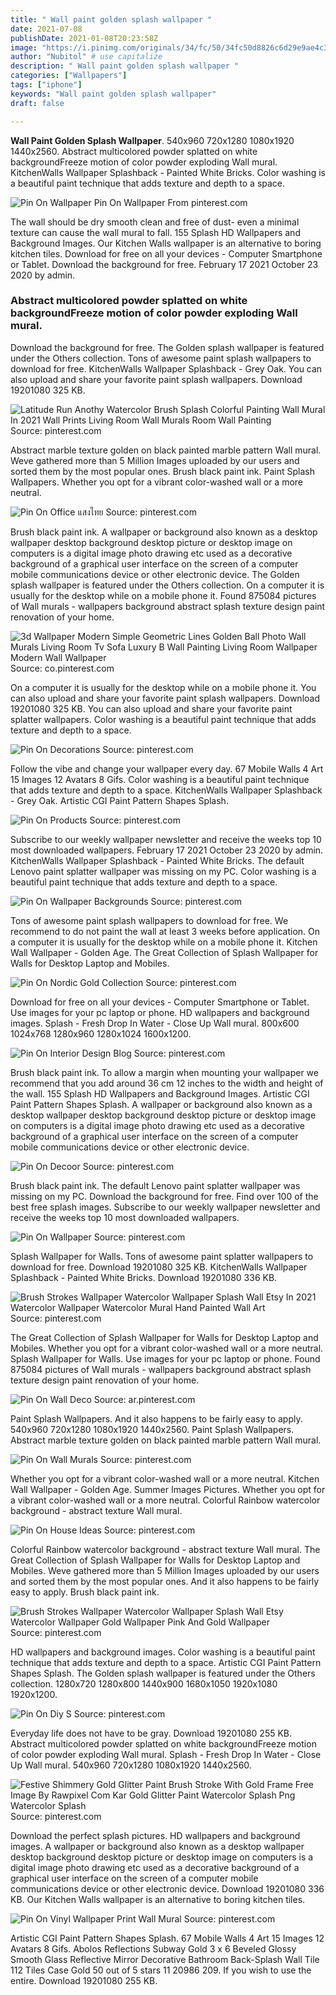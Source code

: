 ```yaml
---
title: " Wall paint golden splash wallpaper "
date: 2021-07-08
publishDate: 2021-01-08T20:23:58Z
image: "https://i.pinimg.com/originals/34/fc/50/34fc50d8826c6d29e9ae4c3693f29d26.jpg"
author: "Nubitol" # use capitalize
description: " Wall paint golden splash wallpaper "
categories: ["Wallpapers"]
tags: ["iphone"]
keywords: "Wall paint golden splash wallpaper"
draft: false

---
```



**Wall Paint Golden Splash Wallpaper**. 540x960 720x1280 1080x1920 1440x2560. Abstract multicolored powder splatted on white backgroundFreeze motion of color powder exploding Wall mural. KitchenWalls Wallpaper Splashback - Painted White Bricks. Color washing is a beautiful paint technique that adds texture and depth to a space.

![Pin On Wallpaper](https://i.pinimg.com/originals/94/cc/01/94cc016bfea3ee749751406d022feb9b.jpg "Pin On Wallpaper")
Pin On Wallpaper From pinterest.com


The wall should be dry smooth clean and free of dust- even a minimal texture can cause the wall mural to fall. 155 Splash HD Wallpapers and Background Images. Our Kitchen Walls wallpaper is an alternative to boring kitchen tiles. Download for free on all your devices - Computer Smartphone or Tablet. Download the background for free. February 17 2021 October 23 2020 by admin.

### Abstract multicolored powder splatted on white backgroundFreeze motion of color powder exploding Wall mural.

Download the background for free. The Golden splash wallpaper is featured under the Others collection. Tons of awesome paint splash wallpapers to download for free. KitchenWalls Wallpaper Splashback - Grey Oak. You can also upload and share your favorite paint splash wallpapers. Download 19201080 325 KB.


![Latitude Run Anothy Watercolor Brush Splash Colorful Painting Wall Mural In 2021 Wall Prints Living Room Wall Murals Room Wall Painting](https://i.pinimg.com/474x/c2/8d/de/c28dde65ff6051d316dddda11d355d3f.jpg "Latitude Run Anothy Watercolor Brush Splash Colorful Painting Wall Mural In 2021 Wall Prints Living Room Wall Murals Room Wall Painting")
Source: pinterest.com

Abstract marble texture golden on black painted marble pattern Wall mural. Weve gathered more than 5 Million Images uploaded by our users and sorted them by the most popular ones. Brush black paint ink. Paint Splash Wallpapers. Whether you opt for a vibrant color-washed wall or a more neutral.

![Pin On Office แสงไทย](https://i.pinimg.com/736x/18/88/df/1888df470cb43127e9a9969c376d59d0.jpg "Pin On Office แสงไทย")
Source: pinterest.com

Brush black paint ink. A wallpaper or background also known as a desktop wallpaper desktop background desktop picture or desktop image on computers is a digital image photo drawing etc used as a decorative background of a graphical user interface on the screen of a computer mobile communications device or other electronic device. The Golden splash wallpaper is featured under the Others collection. On a computer it is usually for the desktop while on a mobile phone it. Found 875084 pictures of Wall murals - wallpapers background abstract splash texture design paint renovation of your home.

![3d Wallpaper Modern Simple Geometric Lines Golden Ball Photo Wall Murals Living Room Tv Sofa Luxury B Wall Painting Living Room Wallpaper Modern Wall Wallpaper](https://i.pinimg.com/736x/d0/ed/b1/d0edb1f19d2dc55e9feacee0c6a3f14f.jpg "3d Wallpaper Modern Simple Geometric Lines Golden Ball Photo Wall Murals Living Room Tv Sofa Luxury B Wall Painting Living Room Wallpaper Modern Wall Wallpaper")
Source: co.pinterest.com

On a computer it is usually for the desktop while on a mobile phone it. You can also upload and share your favorite paint splash wallpapers. Download 19201080 325 KB. You can also upload and share your favorite paint splatter wallpapers. Color washing is a beautiful paint technique that adds texture and depth to a space.

![Pin On Decorations](https://i.pinimg.com/originals/88/69/1f/88691fa98ce154caf695d04dd1596985.jpg "Pin On Decorations")
Source: pinterest.com

Follow the vibe and change your wallpaper every day. 67 Mobile Walls 4 Art 15 Images 12 Avatars 8 Gifs. Color washing is a beautiful paint technique that adds texture and depth to a space. KitchenWalls Wallpaper Splashback - Grey Oak. Artistic CGI Paint Pattern Shapes Splash.

![Pin On Products](https://i.pinimg.com/originals/fd/8b/10/fd8b10585d5267914c03b9724f29304f.jpg "Pin On Products")
Source: pinterest.com

Subscribe to our weekly wallpaper newsletter and receive the weeks top 10 most downloaded wallpapers. February 17 2021 October 23 2020 by admin. KitchenWalls Wallpaper Splashback - Painted White Bricks. The default Lenovo paint splatter wallpaper was missing on my PC. Color washing is a beautiful paint technique that adds texture and depth to a space.

![Pin On Wallpaper Backgrounds](https://i.pinimg.com/originals/c3/f5/99/c3f599c75128a7893c74cb2a9abd226f.jpg "Pin On Wallpaper Backgrounds")
Source: pinterest.com

Tons of awesome paint splash wallpapers to download for free. We recommend to do not paint the wall at least 3 weeks before application. On a computer it is usually for the desktop while on a mobile phone it. Kitchen Wall Wallpaper - Golden Age. The Great Collection of Splash Wallpaper for Walls for Desktop Laptop and Mobiles.

![Pin On Nordic Gold Collection](https://i.pinimg.com/originals/60/70/2b/60702baa1f1b5abba58af89590f38a1b.png "Pin On Nordic Gold Collection")
Source: pinterest.com

Download for free on all your devices - Computer Smartphone or Tablet. Use images for your pc laptop or phone. HD wallpapers and background images. Splash - Fresh Drop In Water - Close Up Wall mural. 800x600 1024x768 1280x960 1280x1024 1600x1200.

![Pin On Interior Design Blog](https://i.pinimg.com/originals/9a/a7/76/9aa776aed1911921386ffc7452a5a39c.jpg "Pin On Interior Design Blog")
Source: pinterest.com

Brush black paint ink. To allow a margin when mounting your wallpaper we recommend that you add around 36 cm 12 inches to the width and height of the wall. 155 Splash HD Wallpapers and Background Images. Artistic CGI Paint Pattern Shapes Splash. A wallpaper or background also known as a desktop wallpaper desktop background desktop picture or desktop image on computers is a digital image photo drawing etc used as a decorative background of a graphical user interface on the screen of a computer mobile communications device or other electronic device.

![Pin On Decoor](https://i.pinimg.com/736x/b6/d5/2b/b6d52b3fa8d1edf3e65c7c30786e832c.jpg "Pin On Decoor")
Source: pinterest.com

Brush black paint ink. The default Lenovo paint splatter wallpaper was missing on my PC. Download the background for free. Find over 100 of the best free splash images. Subscribe to our weekly wallpaper newsletter and receive the weeks top 10 most downloaded wallpapers.

![Pin On Wallpaper](https://i.pinimg.com/originals/94/cc/01/94cc016bfea3ee749751406d022feb9b.jpg "Pin On Wallpaper")
Source: pinterest.com

Splash Wallpaper for Walls. Tons of awesome paint splatter wallpapers to download for free. Download 19201080 325 KB. KitchenWalls Wallpaper Splashback - Painted White Bricks. Download 19201080 336 KB.

![Brush Strokes Wallpaper Watercolor Wallpaper Splash Wall Etsy In 2021 Watercolor Wallpaper Watercolor Mural Hand Painted Wall Art](https://i.pinimg.com/originals/1f/48/a3/1f48a3ef8a1e8e9df157f4d1a8027939.jpg "Brush Strokes Wallpaper Watercolor Wallpaper Splash Wall Etsy In 2021 Watercolor Wallpaper Watercolor Mural Hand Painted Wall Art")
Source: pinterest.com

The Great Collection of Splash Wallpaper for Walls for Desktop Laptop and Mobiles. Whether you opt for a vibrant color-washed wall or a more neutral. Splash Wallpaper for Walls. Use images for your pc laptop or phone. Found 875084 pictures of Wall murals - wallpapers background abstract splash texture design paint renovation of your home.

![Pin On Wall Deco](https://i.pinimg.com/736x/bf/81/1c/bf811c85ad0d39e413892da146899cff.jpg "Pin On Wall Deco")
Source: ar.pinterest.com

Paint Splash Wallpapers. And it also happens to be fairly easy to apply. 540x960 720x1280 1080x1920 1440x2560. Paint Splash Wallpapers. Abstract marble texture golden on black painted marble pattern Wall mural.

![Pin On Wall Murals](https://i.pinimg.com/736x/80/5e/52/805e52287edf537a1f3fc6dcc08fba3c.jpg "Pin On Wall Murals")
Source: pinterest.com

Whether you opt for a vibrant color-washed wall or a more neutral. Kitchen Wall Wallpaper - Golden Age. Summer Images Pictures. Whether you opt for a vibrant color-washed wall or a more neutral. Colorful Rainbow watercolor background - abstract texture Wall mural.

![Pin On House Ideas](https://i.pinimg.com/originals/d7/93/a4/d793a4eea5a533f962082bfa42da6104.jpg "Pin On House Ideas")
Source: pinterest.com

Colorful Rainbow watercolor background - abstract texture Wall mural. The Great Collection of Splash Wallpaper for Walls for Desktop Laptop and Mobiles. Weve gathered more than 5 Million Images uploaded by our users and sorted them by the most popular ones. And it also happens to be fairly easy to apply. Brush black paint ink.

![Brush Strokes Wallpaper Watercolor Wallpaper Splash Wall Etsy Watercolor Wallpaper Gold Wallpaper Pink And Gold Wallpaper](https://i.pinimg.com/736x/a1/6f/8b/a16f8bac57cf5f81b77dfbefe8838519.jpg "Brush Strokes Wallpaper Watercolor Wallpaper Splash Wall Etsy Watercolor Wallpaper Gold Wallpaper Pink And Gold Wallpaper")
Source: pinterest.com

HD wallpapers and background images. Color washing is a beautiful paint technique that adds texture and depth to a space. Artistic CGI Paint Pattern Shapes Splash. The Golden splash wallpaper is featured under the Others collection. 1280x720 1280x800 1440x900 1680x1050 1920x1080 1920x1200.

![Pin On Diy S](https://i.pinimg.com/originals/2c/00/60/2c006060f55efe57c01f7cd8a577a688.jpg "Pin On Diy S")
Source: pinterest.com

Everyday life does not have to be gray. Download 19201080 255 KB. Abstract multicolored powder splatted on white backgroundFreeze motion of color powder exploding Wall mural. Splash - Fresh Drop In Water - Close Up Wall mural. 540x960 720x1280 1080x1920 1440x2560.

![Festive Shimmery Gold Glitter Paint Brush Stroke With Gold Frame Free Image By Rawpixel Com Kar Gold Glitter Paint Watercolor Splash Png Watercolor Splash](https://i.pinimg.com/736x/88/f0/e3/88f0e34e2d3b17dc7decaf58516b3c4f.jpg "Festive Shimmery Gold Glitter Paint Brush Stroke With Gold Frame Free Image By Rawpixel Com Kar Gold Glitter Paint Watercolor Splash Png Watercolor Splash")
Source: pinterest.com

Download the perfect splash pictures. HD wallpapers and background images. A wallpaper or background also known as a desktop wallpaper desktop background desktop picture or desktop image on computers is a digital image photo drawing etc used as a decorative background of a graphical user interface on the screen of a computer mobile communications device or other electronic device. Download 19201080 336 KB. Our Kitchen Walls wallpaper is an alternative to boring kitchen tiles.

![Pin On Vinyl Wallpaper Print Wall Mural](https://i.pinimg.com/originals/34/fc/50/34fc50d8826c6d29e9ae4c3693f29d26.jpg "Pin On Vinyl Wallpaper Print Wall Mural")
Source: pinterest.com

Artistic CGI Paint Pattern Shapes Splash. 67 Mobile Walls 4 Art 15 Images 12 Avatars 8 Gifs. Abolos Reflections Subway Gold 3 x 6 Beveled Glossy Smooth Glass Reflective Mirror Decorative Bathroom Back-Splash Wall Tile 112 Tiles Case Gold 50 out of 5 stars 11 20986 209. If you wish to use the entire. Download 19201080 255 KB.

